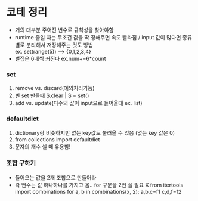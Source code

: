 # 코테 정리
- 거의 대부분 주어진 변수로 규칙성을 찾아야함
- runtime 줄일 때는 무조건 값을 딱 정해주면 속도 빨라짐 / input 값이 많다면 종류별로 분리해서 저장해주는 것도 방법  
ex. set(range(5)) --> {0,1,2,3,4}
- 벌집은 6배씩 커진다
ex.num+=6*count

### set
1) remove vs. discard(예외처리가능)
2) 빈 set 만들때 S.clear | S = set()
3) add vs. update(다수의 값이 input으로 들어올떄 ex. list)

### defaultdict
1) dictionary랑 비슷하지만 없는 key값도 불러올 수 있음 (없는 key 값은 0)
2) from collections import defaultdict
3) 문자의 개수 셀 때 유용함!

### 조합 구하기 
- 들어오는 값을 2개 조합으로 만들어라 
- 각 변수는 값 하나하나를 가지고 옴.. for 구문을 2번 쓸 필요 X
from itertools import combinations
for a, b in combinations(x, 2):
  a,b,c=f1
  c,d,f=f2
